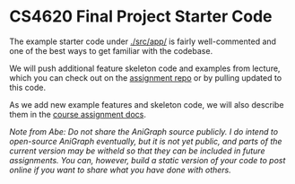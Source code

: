 # CS4620 Final Project Starter Code


The example starter code under [./src/app/](./src/app/) is fairly well-commented and one of the best ways to get familiar with the codebase.

We will push additional feature skeleton code and examples from lecture, which you can check out on the [assignment repo](https://github.coecis.cornell.edu/CS4620-F2022/final-project-starter-cs4620-fa22) or by pulling updated to this code.

As we add new example features and skeleton code, we will also describe them in the [course assignment docs](https://www.cs.cornell.edu/courses/cs4620/2022fa/assignments/docs/category/assignments).




*Note from Abe: Do not share the AniGraph source publicly. I do intend to open-source AniGraph eventually, but it is not yet public, and parts of the current version may be witheld so that they can be included in future assignments. You can, however, build a static version of your code to post online if you want to share what you have done with others.*
